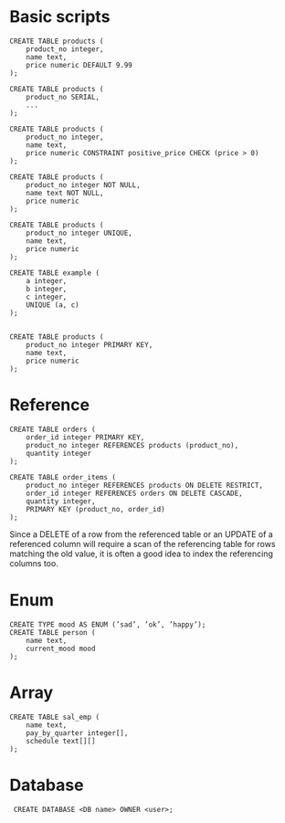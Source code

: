 # Basic scripts

    CREATE TABLE products (
        product_no integer,
        name text,
        price numeric DEFAULT 9.99
    );

    CREATE TABLE products (
        product_no SERIAL,
        ...
    );

    CREATE TABLE products (
        product_no integer,
        name text,
        price numeric CONSTRAINT positive_price CHECK (price > 0)
    );

    CREATE TABLE products (
        product_no integer NOT NULL,
        name text NOT NULL,
        price numeric
    );

    CREATE TABLE products (
        product_no integer UNIQUE,
        name text,
        price numeric
    );

    CREATE TABLE example (
        a integer,
        b integer,
        c integer,
        UNIQUE (a, c)
    );


    CREATE TABLE products (
        product_no integer PRIMARY KEY,
        name text,
        price numeric
    );

# Reference

    CREATE TABLE orders (
        order_id integer PRIMARY KEY,
        product_no integer REFERENCES products (product_no),
        quantity integer
    );

    CREATE TABLE order_items (
        product_no integer REFERENCES products ON DELETE RESTRICT,
        order_id integer REFERENCES orders ON DELETE CASCADE,
        quantity integer,
        PRIMARY KEY (product_no, order_id)
    );

Since a DELETE of a row from the referenced table or an UPDATE of a referenced column will require a scan of the referencing table for rows matching the old value, it is often a good idea to index the referencing columns too.

# Enum
 
    CREATE TYPE mood AS ENUM (’sad’, ’ok’, ’happy’);
    CREATE TABLE person (
        name text,
        current_mood mood
    );

# Array
 
    CREATE TABLE sal_emp (
        name text,
        pay_by_quarter integer[],
        schedule text[][]
    );
 
# Database
 
     CREATE DATABASE <DB name> OWNER <user>;
 